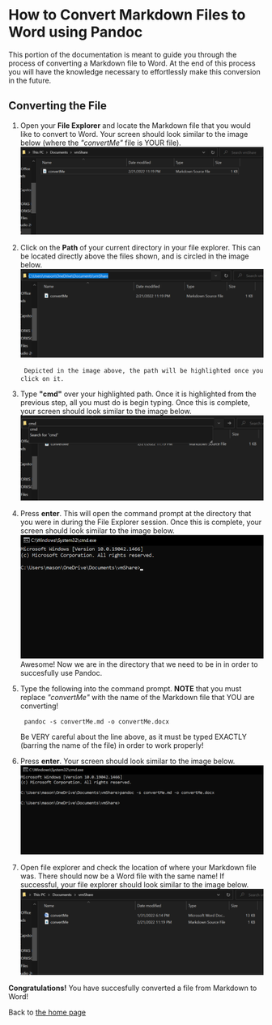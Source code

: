 # How to Convert Markdown Files to Word using Pandoc

This portion of the documentation is meant to guide you through the process of converting a Markdown file to Word. At the end of this process you will have the knowledge necessary to effortlessly make this conversion in the future.

## Converting the File ##

1. Open your **File Explorer** and locate the Markdown file that you would like to convert to Word. Your screen should look similar to the image below (where the *"convertMe"* file is YOUR file).
    ![file explorer](mtow1.png)

2. Click on the **Path** of your current directory in your file explorer. This can be located directly above the files shown, and is circled in the image below.
    ![file explorer](mtow2.png)

        Depicted in the image above, the path will be highlighted once you click on it.

3. Type **"cmd"** over your highlighted path. Once it is highlighted from the previous step, all you must do is begin typing. Once this is complete, your screen should look similar to the image below.
    ![cmd type](mtow3.png)

4. Press **enter**. This will open the command prompt at the directory that you were in during the File Explorer session. Once this is complete, your screen should look similar to the image below.
    ![cmd opened](cmdVMShare.png)
    Awesome! Now we are in the directory that we need to be in in order to succesfully use Pandoc.


5. Type the following into the command prompt. **NOTE** that you must replace *"convertMe"* with the name of the Markdown file that YOU are converting!

        pandoc -s convertMe.md -o convertMe.docx
   
   Be VERY careful about the line above, as it must be typed EXACTLY (barring the name of the file) in order to work properly!

6. Press **enter**. Your screen should look similar to the image below.
    ![convComplete](mtow4.png)

7. Open file explorer and check the location of where your Markdown file was. There should now be a Word file with the same name! If successful, your file explorer should look similar to the image below.
    ![convComplete](finalFile.png)

**Congratulations!** You have succesfully converted a file from Markdown to Word!

Back to [the home page](index.md)
